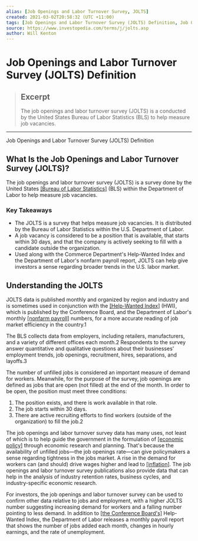 ```yaml
---
alias: [Job Openings and Labor Turnover Survey, JOLTS]
created: 2021-03-02T20:58:32 (UTC +11:00)
tags: [Job Openings and Labor Turnover Survey (JOLTS) Definition, Job Openings and Labor Turnover Survey (JOLTS) Definition]
source: https://www.investopedia.com/terms/j/jolts.asp
author: Will Kenton
---
```


# Job Openings and Labor Turnover Survey (JOLTS) Definition

> ## Excerpt
> The job openings and labor turnover survey (JOLTS) is a conducted by the United States Bureau of Labor Statistics (BLS) to help measure job vacancies.

---

Job Openings and Labor Turnover Survey (JOLTS) Definition
## What Is the Job Openings and Labor Turnover Survey (JOLTS)?

The job openings and labor turnover survey (JOLTS) is a survey done by the United States [[Bureau of Labor Statistics]](https://www.investopedia.com/terms/b/bls.asp) (BLS) within the Department of Labor to help measure job vacancies.

### Key Takeaways

-   The JOLTS is a survey that helps measure job vacancies. It is distributed by the Bureau of Labor Statistics within the U.S. Department of Labor.
-   A job vacancy is considered to be a position that is available, that starts within 30 days, and that the company is actively seeking to fill with a candidate outside the organization.
-   Used along with the Commerce Department's Help-Wanted Index and the Department of Labor's nonfarm payroll report, JOLTS can help give investors a sense regarding broader trends in the U.S. labor market.

## Understanding the JOLTS

JOLTS data is published monthly and organized by region and industry and is sometimes used in conjunction with the [[Help-Wanted Index]](https://www.investopedia.com/terms/h/helpwantedindex.asp) (HWI), which is published by the Conference Board, and the Department of Labor's monthly [[nonfarm payroll]](https://www.investopedia.com/terms/n/nonfarmpayroll.asp) numbers, for a more accurate reading of job market efficiency in the country.1

The BLS collects data from employers, including retailers, manufacturers, and a variety of different offices each month.2 Respondents to the survey answer quantitative and qualitative questions about their businesses' employment trends, job openings, recruitment, hires, separations, and layoffs.3

The number of unfilled jobs is considered an important measure of demand for workers. Meanwhile, for the purpose of the survey, job openings are defined as jobs that are open (not filled) at the end of the month. In order to be open, the position must meet three conditions:

1.  The position exists, and there is work available in that role.
2.  The job starts within 30 days.
3.  There are active recruiting efforts to find workers (outside of the organization) to fill the job.2

The job openings and labor turnover survey data has many uses, not least of which is to help guide the government in the formulation of [[economic policy]](https://www.investopedia.com/articles/economics/12/fiscal-or-monetary-policy.asp) through economic research and planning. That's because the availability of unfilled jobs—the job openings rate—can give policymakers a sense regarding tightness in the jobs market. A rise in the demand for workers can (and should) drive wages higher and lead to [[inflation]](https://www.investopedia.com/terms/w/wage-push-inflation.asp). The job openings and labor turnover survey publications also provide data that can help in the analysis of industry retention rates, business cycles, and industry-specific economic research.

For investors, the job openings and labor turnover survey can be used to confirm other data relative to jobs and employment, with a higher JOLTS number suggesting increasing demand for workers and a falling number pointing to less demand. In addition to [[the Conference Board's]](https://www.investopedia.com/terms/c/conferenceboard.asp) Help-Wanted Index, the Department of Labor releases a monthly payroll report that shows the number of jobs added each month, changes in hourly earnings, and the rate of unemployment.
